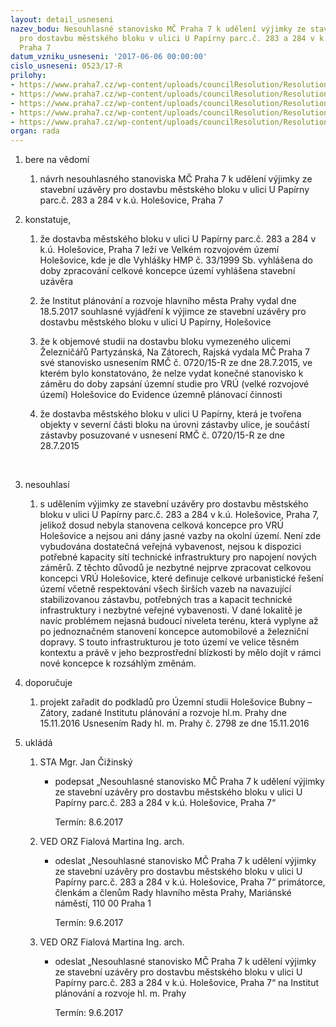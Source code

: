 ```yaml
---
layout: detail_usneseni
nazev_bodu: Nesouhlasné stanovisko MČ Praha 7 k udělení výjimky ze stavební uzávěry
  pro dostavbu městského bloku v ulici U Papírny parc.č. 283 a 284 v k.ú. Holešovice,
  Praha 7
datum_vzniku_usneseni: '2017-06-06 00:00:00'
cislo_usneseni: 0523/17-R
prilohy:
- https://www.praha7.cz/wp-content/uploads/councilResolution/Resolutions/29071/export/c1duvodovazprava~210353.doc
- https://www.praha7.cz/wp-content/uploads/councilResolution/Resolutions/29071/export/c2navrh_pruvodniho_dopisu~210352.doc
- https://www.praha7.cz/wp-content/uploads/councilResolution/Resolutions/29071/export/c3VyjadreniIPRkvyjimcezestavebniuzaveryprodostavbumestskehoblokuvuliciUPapirny~210351.pdf
- https://www.praha7.cz/wp-content/uploads/councilResolution/Resolutions/29071/export/c4usneseniRMCP7c72015Rzedne2872015~210350.pdf
- https://www.praha7.cz/wp-content/uploads/councilResolution/Resolutions/29071/export/export~295935.pdf
organ: rada
---
```

<ol id="urzList" class="urzList_view"><li id="" class="urzClass1"><span name="1">bere na vědomí</span><ol id="" class="urzOlClass"><li style="text-align: left;" id="" class="urzClass2"><span><p>návrh nesouhlasného stanoviska MČ Praha 7 k udělení výjimky ze stavební uzávěry pro dostavbu městského bloku v ulici U Papírny parc.č. 283 a 284 v k.ú. Holešovice, Praha 7</p></span></li></ol></li><li id="" class="urzClass1"><span name="50">konstatuje,</span><ol id="" class="urzOlClass"><li style="text-align: left;" id="" class="urzClass2"><span><p>že dostavba městského bloku&nbsp;v ulici U Papírny parc.č. 283 a 284 v k.ú. Holešovice, Praha 7 leží ve Velkém rozvojovém území Holešovice, kde je dle Vyhlášky HMP č. 33/1999 Sb. vyhlášena do doby zpracování celkové koncepce území vyhlášena stavební uzávěra</p></span></li><li style="text-align: left;" id="" class="urzClass2"><span><p>že Institut plánování a rozvoje hlavního města Prahy vydal dne 18.5.2017 souhlasné vyjádření k výjimce ze stavební uzávěry pro dostavbu městského bloku v ulici U Papírny, Holešovice</p></span></li><li style="text-align: left;" id="" class="urzClass2"><span><p>že k objemové studii na dostavbu bloku vymezeného ulicemi Železničářů Partyzánská, Na Zátorech, Rajská vydala MČ Praha 7 své stanovisko usnesením RMČ č. 0720/15-R ze dne 28.7.2015, ve kterém bylo konstatováno, že nelze vydat konečné stanovisko k záměru do doby zapsání územní studie pro VRÚ (velké rozvojové území) Holešovice do Evidence územně plánovací činnosti</p></span></li><li style="text-align: left;" id="" class="urzClass2"><span><p>že dostavba městského bloku v ulici U Papírny, která je tvořena objekty v severní části bloku na úrovni zástavby ulice, je součástí zástavby posuzované v usnesení RMČ č. 0720/15-R ze dne 28.7.2015</p><p>&nbsp; <br></p></span></li></ol></li><li id="" class="urzClass1"><span name="11">nesouhlasí</span><ol id="" class="urzOlClass"><li style="text-align: left;" id="" class="urzClass2"><span><p>s udělením výjimky ze stavební uzávěry pro dostavbu městského bloku v ulici U Papírny parc.č. 283 a 284 v k.ú. Holešovice, Praha 7, jelikož dosud nebyla stanovena celková koncepce pro VRÚ Holešovice a nejsou ani dány jasné vazby na okolní území. Není zde vybudována dostatečná veřejná vybavenost, nejsou k dispozici potřebné kapacity sítí technické infrastruktury pro napojení nových záměrů. Z těchto důvodů je nezbytné nejprve zpracovat celkovou koncepci VRÚ Holešovice, které definuje celkové urbanistické řešení území včetně respektování všech širších vazeb na navazující stabilizovanou zástavbu, potřebných tras a kapacit technické infrastruktury i nezbytné veřejné vybavenosti. V dané lokalitě je navíc problémem nejasná budoucí niveleta terénu, která vyplyne až po jednoznačném stanovení koncepce automobilové a železniční dopravy. S touto infrastrukturou je toto území ve velice těsném kontextu a právě v jeho bezprostřední blízkosti by mělo dojít v rámci nové koncepce k rozsáhlým změnám.</p></span></li></ol></li><li id="" class="urzClass1"><span name="4">doporučuje</span><ol class="urzOlClass"><li style="text-align: left;" id="" class="urzClass2"><span><p>projekt zařadit do podkladů pro Územní studii Holešovice Bubny – Zátory, zadané Institutu plánování a rozvoje hl.m. Prahy dne 15.11.2016 Usnesením Rady hl. m. Prahy č. 2798 ze dne 15.11.2016<br></p></span></li></ol></li><li class="urzClass1" id="urzUkoly"><span name="1">ukládá</span><ol class="urzOlClass"><li class="urzClass2"><span><p>STA Mgr. Jan Čižinský</p></span><ul class="urzUlClass"><li class="urzClass3"><span><p>podepsat „Nesouhlasné stanovisko MČ Praha 7 k udělení výjimky ze stavební uzávěry pro dostavbu městského bloku v ulici U Papírny parc.č. 283 a 284 v k.ú. Holešovice, Praha 7“</p></span><span class="urzUkolTermin">  Termín:&nbsp;8.6.2017</span></li></ul></li><li class="urzClass2"><span><p>VED ORZ Fialová Martina Ing. arch.</p></span><ul class="urzUlClass"><li class="urzClass3"><span><p>odeslat „Nesouhlasné stanovisko MČ Praha 7 k udělení výjimky ze stavební uzávěry pro dostavbu městského bloku v ulici U Papírny parc.č. 283 a 284 v k.ú. Holešovice, Praha 7“ primátorce, členkám a členům Rady hlavního města Prahy, Mariánské náměstí, 110 00 Praha 1</p></span><span class="urzUkolTermin">  Termín:&nbsp;9.6.2017</span></li></ul></li><li class="urzClass2"><span><p>VED ORZ Fialová Martina Ing. arch.</p></span><ul class="urzUlClass"><li class="urzClass3"><span><p>odeslat „Nesouhlasné stanovisko MČ Praha 7 k udělení výjimky ze stavební uzávěry pro dostavbu městského bloku v ulici U Papírny parc.č. 283 a 284 v k.ú. Holešovice, Praha 7“ na Institut plánování a rozvoje hl. m. Prahy</p></span><span class="urzUkolTermin">  Termín:&nbsp;9.6.2017</span></li></ul></li></ol></li></ol>
